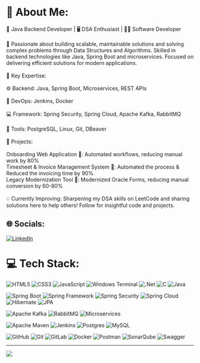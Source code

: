 # 💫 About Me:
🚀 Java Backend Developer | 🖥️ DSA Enthusiast | 👨‍💻 Software Developer<br><br>🌟 Passionate about building scalable, maintainable solutions and solving complex problems through Data Structures and Algorithms. Skilled in backend technologies like Java, Spring Boot and microservices. Focused on delivering efficient solutions for modern applications.<br><br>🔧 Key Expertise:<br><br>⚙️ Backend: Java, Spring Boot, Microservices, REST APIs<br><br>🚀 DevOps: Jenkins, Docker<br><br>💻 Framework: Spring Security, Spring Cloud, Apache Kafka, RabbitMQ<br><br>🧰 Tools: PostgreSQL, Linux, Git, DBeaver <br><br>📌 Projects:<br><br>Onboarding Web Application 🎉: Automated workflows, reducing manual work by 80%<br>Timesheet & Invoice Management System 📅: Automated the process & Reduced the invoicing time by 90%<br>Legacy Modernization Tool 🔄: Modernized Oracle Forms, reducing manual conversion by 60-80%<br><br>💡 Currently Improving: Sharpening my DSA skills on LeetCode and sharing solutions here to help others! Follow for insightful code and projects.


## 🌐 Socials:
[![LinkedIn](https://img.shields.io/badge/LinkedIn-%230077B5.svg?logo=linkedin&logoColor=white)](https://www.linkedin.com/in/dheenadayalan24/) 

# 💻 Tech Stack:
![HTML5](https://img.shields.io/badge/html5-%23E34F26.svg?style=for-the-badge&logo=html5&logoColor=white)
![CSS3](https://img.shields.io/badge/css3-%231572B6.svg?style=for-the-badge&logo=css3&logoColor=white)
![JavaScript](https://img.shields.io/badge/javascript-%23323330.svg?style=for-the-badge&logo=javascript&logoColor=%23F7DF1E)
![Windows Terminal](https://img.shields.io/badge/Windows%20Terminal-%234D4D4D.svg?style=for-the-badge&logo=windows-terminal&logoColor=white)
![.Net](https://img.shields.io/badge/.NET-5C2D91?style=for-the-badge&logo=.net&logoColor=white)
![C](https://img.shields.io/badge/c-%2300599C.svg?style=for-the-badge&logo=c&logoColor=white)
![Java](https://img.shields.io/badge/java-%23ED8B00.svg?style=for-the-badge&logo=openjdk&logoColor=white)

![Spring Boot](https://img.shields.io/badge/Spring%20Boot-6DB33F?style=for-the-badge&logo=spring-boot&logoColor=white)
![Spring Framework](https://img.shields.io/badge/Spring-6DB33F?style=for-the-badge&logo=spring&logoColor=white)
![Spring Security](https://img.shields.io/badge/Spring%20Security-6DB33F?style=for-the-badge&logo=spring-security&logoColor=white)
![Spring Cloud](https://img.shields.io/badge/Spring%20Cloud-6DB33F?style=for-the-badge&logo=spring&logoColor=white)
![Hibernate](https://img.shields.io/badge/Hibernate-59666C?style=for-the-badge&logo=Hibernate&logoColor=white)
![JPA](https://img.shields.io/badge/JPA-007396?style=for-the-badge&logo=java&logoColor=white)

![Apache Kafka](https://img.shields.io/badge/Kafka-231F20?style=for-the-badge&logo=apache-kafka&logoColor=white)
![RabbitMQ](https://img.shields.io/badge/RabbitMQ-FF6600?style=for-the-badge&logo=rabbitmq&logoColor=white)
![Microservices](https://img.shields.io/badge/Microservices-FF6F00?style=for-the-badge&logo=vercel&logoColor=white)

![Apache Maven](https://img.shields.io/badge/Apache%20Maven-C71A36?style=for-the-badge&logo=Apache%20Maven&logoColor=white)
![Jenkins](https://img.shields.io/badge/jenkins-%232C5263.svg?style=for-the-badge&logo=jenkins&logoColor=white)
![Postgres](https://img.shields.io/badge/postgres-%23316192.svg?style=for-the-badge&logo=postgresql&logoColor=white)
![MySQL](https://img.shields.io/badge/mysql-4479A1.svg?style=for-the-badge&logo=mysql&logoColor=white)

![GitHub](https://img.shields.io/badge/github-%23121011.svg?style=for-the-badge&logo=github&logoColor=white)
![Git](https://img.shields.io/badge/git-%23F05033.svg?style=for-the-badge&logo=git&logoColor=white)
![GitLab](https://img.shields.io/badge/gitlab-%23181717.svg?style=for-the-badge&logo=gitlab&logoColor=white)
![Docker](https://img.shields.io/badge/docker-%230db7ed.svg?style=for-the-badge&logo=docker&logoColor=white)
![Postman](https://img.shields.io/badge/Postman-FF6C37?style=for-the-badge&logo=postman&logoColor=white)
![SonarQube](https://img.shields.io/badge/SonarQube-black?style=for-the-badge&logo=sonarqube&logoColor=4E9BCD)
![Swagger](https://img.shields.io/badge/-Swagger-%23Clojure?style=for-the-badge&logo=swagger&logoColor=white)

<!--
# 📊 GitHub Stats:
![](https://github-readme-stats.vercel.app/api?username=Dheenadayalan-Dhanapal&theme=dark&hide_border=false&include_all_commits=false&count_private=false)<br/>
![](https://github-readme-streak-stats.herokuapp.com/?user=Dheenadayalan-Dhanapal&theme=dark&hide_border=false)<br/>
![](https://github-readme-stats.vercel.app/api/top-langs/?username=Dheenadayalan-Dhanapal&theme=dark&hide_border=false&include_all_commits=false&count_private=false&layout=compact)


### ✍️ Random Dev Quote
![](https://quotes-github-readme.vercel.app/api?type=horizontal&theme=radical)
-->
---
[![](https://visitcount.itsvg.in/api?id=Dheenadayalan-Dhanapal&icon=0&color=0)](https://visitcount.itsvg.in)
